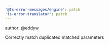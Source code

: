 ```yaml
---
'@ts-error-messages/engine': patch
'ts-error-translator': patch
---
```


author: @eddyw

Correctly match duplicated matched parameters
